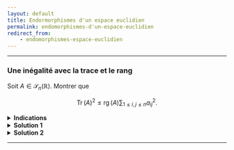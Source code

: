 ```yaml
---
layout: default
title: Endormorphismes d'un espace euclidien
permalink: endomorphismes-d'un-espace-euclidien
redirect_from:
    - endomorphismes-espace-euclidien
---
```


---

<h3 id="inégalité-trace-rang">Une inégalité avec la trace et le rang</h3>

Soit $A\in\mathcal{S}_n(\mathbb{R})$. Montrer que

$$\operatorname{Tr}(A)^2\leq \operatorname{rg}(A)\sum_{1\leq i,j\leq n}a_{ij}^2.$$

<details>
  <summary><strong>Indications</strong></summary>
    Remarquer que $(A\mid B)=\operatorname{Tr}(A^TB)$ est le produit scalaire canonique de $\mathcal{M}_n(\mathbb{R})$.
</details>

<details>
  <summary><strong>Solution 1</strong></summary>
    [Sans utiliser les valeurs propres]<br><br>

    On remarque que $\displaystyle\sum_{1\leq i,j\leq n}a_{ij}^2=\operatorname{Tr}(A^TA)=\operatorname{Tr}(A^2)$ car $A^T=A$.<br>
    Puisque $A$ est symétrique, d'après le théorème spectral, il existe une matrice orthogonale $P$ telle que $A=PDP^T$ où $D$ est une matrice diagonale.<br>
    La trace et le rang étant des invariants de similitude, l'inégalité à démontrer devient
    $$\operatorname{Tr}(D)^2\leq \operatorname{rg}(D)\operatorname{Tr}(D^2).$$

    Posons $k=\operatorname{rg}(A)=\operatorname{rg}(D)$. Sans perte de généralité, on peut supposer que $D=\operatorname{diag}(d_1,\ldots,d_k,0,\ldots,0)$ où $d_1,\ldots,d_k$ sont non nuls.<br>
    D'après l'inégalité de Cauchy-Schwarz, on a

    $$\operatorname{Tr}(D)^2=\left(\sum_{i=1}^kd_i\right)^2\leq \sum_{i=1}^k1 \sum_{i=1}^kd_i^2=k\sum_{i=1}^kd_i^2=\operatorname{rg}(D)\operatorname{Tr}(D^2)$$

    ce qui est bien l'inégalité à démontrer.
</details>

<details>
  <summary><strong>Solution 2</strong></summary>
    [En utilisant les valeurs propres]<br><br>

    On remarque que $\displaystyle\sum_{1\leq i,j\leq n}a_{ij}^2=\operatorname{Tr}(A^TA)=\operatorname{Tr}(A^2)$ car $A^T=A$.<br>
    L'inégalité à démontrer devient alors
    $$\operatorname{Tr}(A)^2\leq\operatorname{rg}(A)\operatorname{Tr}(A^2).$$

    Posons $k=\operatorname{rg}(A)$ et $\lambda_1,\ldots,\lambda_k$ les valeurs propres non nulles de $A$.<br>
    Puisque $\displaystyle\operatorname{Tr}(A)=\sum_{i=1}^k\lambda_i$ et $\displaystyle\operatorname{Tr}(A^2)=\sum_{i=1}^k\lambda_i^2$, et d'après l'inégalité de Cauchy-Schwarz, on a

    $$\operatorname{Tr}(A)^2=\left(\sum_{i=1}^k\lambda_i\right)^2\leq \sum_{i=1}^k1 \sum_{i=1}^k\lambda_i^2=k\sum_{i=1}^k\lambda_i^2=\operatorname{rg}(A)\operatorname{Tr}(A^2)$$

    ce qui est bien l'inégalité à démontrer.
</details>

---
